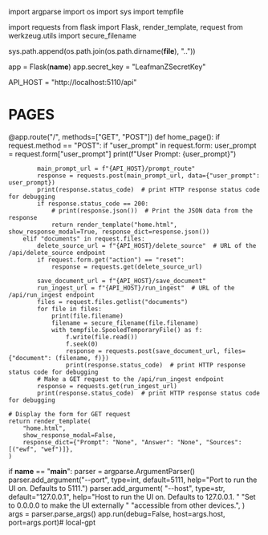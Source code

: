 import argparse
import os
import sys
import tempfile

import requests
from flask import Flask, render_template, request
from werkzeug.utils import secure_filename

sys.path.append(os.path.join(os.path.dirname(__file__), ".."))

app = Flask(__name__)
app.secret_key = "LeafmanZSecretKey"

API_HOST = "http://localhost:5110/api"


# PAGES #
@app.route("/", methods=["GET", "POST"])
def home_page():
    if request.method == "POST":
        if "user_prompt" in request.form:
            user_prompt = request.form["user_prompt"]
            print(f"User Prompt: {user_prompt}")

            main_prompt_url = f"{API_HOST}/prompt_route"
            response = requests.post(main_prompt_url, data={"user_prompt": user_prompt})
            print(response.status_code)  # print HTTP response status code for debugging
            if response.status_code == 200:
                # print(response.json())  # Print the JSON data from the response
                return render_template("home.html", show_response_modal=True, response_dict=response.json())
        elif "documents" in request.files:
            delete_source_url = f"{API_HOST}/delete_source"  # URL of the /api/delete_source endpoint
            if request.form.get("action") == "reset":
                response = requests.get(delete_source_url)

            save_document_url = f"{API_HOST}/save_document"
            run_ingest_url = f"{API_HOST}/run_ingest"  # URL of the /api/run_ingest endpoint
            files = request.files.getlist("documents")
            for file in files:
                print(file.filename)
                filename = secure_filename(file.filename)
                with tempfile.SpooledTemporaryFile() as f:
                    f.write(file.read())
                    f.seek(0)
                    response = requests.post(save_document_url, files={"document": (filename, f)})
                    print(response.status_code)  # print HTTP response status code for debugging
            # Make a GET request to the /api/run_ingest endpoint
            response = requests.get(run_ingest_url)
            print(response.status_code)  # print HTTP response status code for debugging

    # Display the form for GET request
    return render_template(
        "home.html",
        show_response_modal=False,
        response_dict={"Prompt": "None", "Answer": "None", "Sources": [("ewf", "wef")]},
    )


if __name__ == "__main__":
    parser = argparse.ArgumentParser()
    parser.add_argument("--port", type=int, default=5111, help="Port to run the UI on. Defaults to 5111.")
    parser.add_argument(
        "--host",
        type=str,
        default="127.0.0.1",
        help="Host to run the UI on. Defaults to 127.0.0.1. "
        "Set to 0.0.0.0 to make the UI externally "
        "accessible from other devices.",
    )
    args = parser.parse_args()
    app.run(debug=False, host=args.host, port=args.port)# local-gpt
